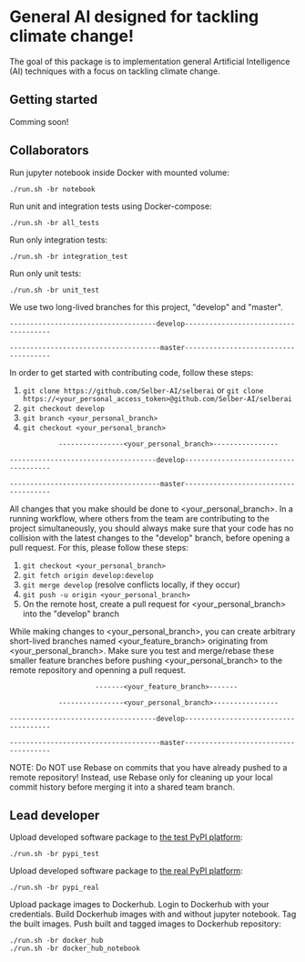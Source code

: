 # General AI designed for tackling climate change!

The goal of this package is to implementation general Artificial Intelligence (AI) techniques with a focus on tackling climate change.


## Getting started

Comming soon!


## Collaborators

Run jupyter notebook inside Docker with mounted volume:
```
./run.sh -br notebook
```

Run unit and integration tests using Docker-compose:
```
./run.sh -br all_tests
```

Run only integration tests:
```
./run.sh -br integration_test
```

Run only unit tests:
```
./run.sh -br unit_test
```

We use two long-lived branches for this project, "develop" and "master".


```
------------------------------------develop-------------------------------------

-------------------------------------master-------------------------------------
```

In order to get started with contributing code, follow these steps:
  1. `git clone https://github.com/Selber-AI/selberai`
  or `git clone https://<your_personal_access_token>@github.com/Selber-AI/selberai`
  2. `git checkout develop`
  3. `git branch <your_personal_branch>`
  4. `git checkout <your_personal_branch>`
  
```
            ----------------<your_personal_branch>----------------

------------------------------------develop-------------------------------------

-------------------------------------master-------------------------------------
```

All changes that you make should be done to <your_personal_branch>. In a running workflow, where others from the team are contributing to the project simultaneously, you should always make sure that your code has no collision with the latest changes to the "develop" branch, before opening a pull request. For this, please follow these steps:
  1. `git checkout <your_personal_branch>`
  2. `git fetch origin develop:develop`
  3. `git merge develop` (resolve conflicts locally, if they occur)
  4. `git push -u origin <your_personal_branch>`
  5. On the remote host, create a pull request for <your_personal_branch> into the "develop" branch 
  
  
While making changes to <your_personal_branch>, you can create arbitrary short-lived branches named <your_feature_branch> originating from <your_personal_branch>. Make sure you test and merge/rebase these smaller feature branches before pushing <your_personal_branch> to the remote repository and openning a pull request.

```
                     -------<your_feature_branch>-------

            ----------------<your_personal_branch>----------------

------------------------------------develop-------------------------------------

-------------------------------------master-------------------------------------
```



NOTE:
Do NOT use Rebase on commits that you have already pushed to a remote repository! Instead, use Rebase only for cleaning up your local commit history before merging it into a shared team branch.



## Lead developer

Upload developed software package to [the test PyPI platform](https://test.pypi.org/manage/projects/):
```
./run.sh -br pypi_test
```

Upload developed software package to [the real PyPI platform](https://pypi.org/manage/projects/):
```
./run.sh -br pypi_real
```

Upload package images to Dockerhub. Login to Dockerhub with your credentials. Build Dockerhub images with and without jupyter notebook. Tag the built images. Push built and tagged images to Dockerhub repository:
```
./run.sh -br docker_hub
./run.sh -br docker_hub_notebook
```

